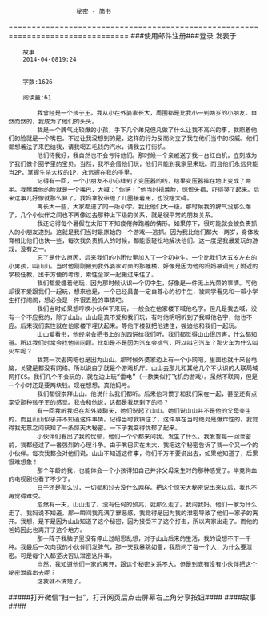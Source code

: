                        秘密 - 简书
================================================================================
###使用邮件注册###登录        发表于


        
        故事
        2014-04-0819:24


        字数:1626

        阅读量:61

        	我曾经是一个孩子王。我从小在外婆家长大，周围都是比我小一到两岁的小朋友。自然而然的，我成为了他们的头头。
        	我是一个脾气比较爆的小孩，手下几个弟兄但凡做了什么让我不高兴的事，我照着他们的脸就是一个嘴巴。不过让我没想到的是，这样的行为反而树立了我在他们当中的权威。他们都想着法子来巴结我，请我喝五毛钱的汽水，请我去打街机。
        	他们待我好，我自然也不会亏待他们。那时候一个亲戚送了我一台红白机，立刻成为了我们做个圈子里的宝贝。当然，我不会借他们玩，他们只能到我家里来玩。而且他们永远只能当2P，掌握生杀大权的1P，永远握在我的手里。
        	记得有一回，一个小朋友不小心绊到了变压器的线，结果变压器摔在地上变成了两半。我照着他的脸就是一个嘴巴，大喊：“你赔！”他当时捂着脸，惊慌失措，吓得哭了起来。后来这事儿好像就那么算了，我妈拿胶带缠了几圈接着用，也没啥大碍。
        	再长大一些，大家都进了同一所小学。我比他们大一级。那时候我的脾气没那么爆了，几个小伙伴之间也不再像过去那种上下级的关系，就是很平常的朋友关系。
        	我还记得每个暑假在太阳下不知疲倦奔跑着的情形。如果停下，很可能就会被负责抓人的小朋友逮到。这就是我们当时最原始的一个游戏——逃抓。因为我比他们都大一两岁，身体发育相比他们也快一些，每次我负责抓人的时候，都能很轻松地解决他们。这一度是我最爱玩的游戏，没有之一。
        	忘了是什么原因，后来我们的小团伙里加入了一个初中生。一个比我们大五岁左右的小男孩，叫山山。当时他刚刚搬到我外婆家对面的那幢楼，好像是因为他的妈妈被调到了附近的学校任教，出于方便的考虑，索性全家一起搬过来住了。
        	我们都爱缠着他玩，因为那时候认识一个初中生，好像是一件无上光荣的事情。可他却很不爱跟我们一起玩，想来也是，一个已经具备一定自尊心的初中生，被同学看见和一帮小学生打打闹闹，想必会是一件很丢脸的事情吧。
        	我们当时如果想呼唤小伙伴下来玩，一般会在他家楼下喊他名字。但凡是我去喊，没有一个不应我的，除了山山。山山是真不爱和我们玩，有时他明明听到了我喊他名字，他也不应。后来我们索性就在他家楼下埋伏起来。等他下楼就把他逮住，强迫他和我们一起玩。
        	山山爱看书，他经常会把书上的东西讲给我们听。我们都觉得山山很厉害，什么都知道。所以我们时常会找他问问题。比如是不是因为汽车会排气，所以叫它汽车？那火车为什么叫火车呢？
        	我第一次去网吧也是因为山山。那时候外婆家边上有一个小网吧，里面也就十来台电脑，关键是都没有网络。所以说白了就是个游戏机厅。山山去那儿和其他几个不认识的人联局域网打CS。我们几个不会玩的，就在边上玩“雷电”（一款类似打飞机的游戏）。虽然不联网，但是一个小时还是要两块钱。现在想想，真他妈亏。
        	我们都很崇拜山山。他说什么我们都听。后来他习惯了和我们呆在一起，甚至还有点享受那种孩子王的感觉。我会和他说，这都是我玩剩下的吗？
        	有一回我听我妈在和外婆聊天，她们说起了山山。她们说山山并不是他的父母亲生的，而且山山似乎并不知道这件事情。记得当时我镇住了，这件事在当时绝对是爆炸性的。我觉得我无意之间获知了一条惊天大秘密。一下子我变得忧郁了起来。
        	小伙伴们看出了我的忧郁，他们一个个都来问我，发生了什么。我发誓每一回泄密前，我都经过了一番强烈的心理斗争。由于嘴巴实在太大，我把这个秘密告诉了我一个又一个的小伙伴。每次我都会对他们说，山山不知道这件事，你们千万不要说出去，如果他知道了，后果很难想象！
        	那个年龄的我，也能体会一个小孩得知自己并非父母亲生时的那种感受了。毕竟狗血的电视剧也看了不少了。
        	日子还是那么过，一切都和过去没什么两样。把这个惊天大秘密说出来以后，我也不再觉得难受。
        	忽然有一天，山山走了。没有任何的预兆，就那么走了。我问我妈，他们一家为什么走了。我妈说不知道。那一瞬间我充满了罪恶感，我觉得是因为我的泄密导致了他们一家子的离开。我想，是不是因为山山知道了这个秘密，因为接受不了这个打击，所以离家出走了。而他的爸妈因此也离开了这个地方。
        	那一阵子我脑子里没有停止过胡思乱想，对于山山后来的生活，我的设想不下一千种。我最后一次向我的小伙伴们发脾气，那一天我暴跳如雷，我质问了每一个人，为什么要泄密。可是每个人都坚决否认泄密这件事。
        	当然，我知道他们一家的离开，跟这个秘密关系不大。但是到底有没有小伙伴把这个秘密泄露出去呢？
        	这我就不清楚了。
#####打开微信“扫一扫”，打开网页后点击屏幕右上角分享按钮####
        ####故事####
      